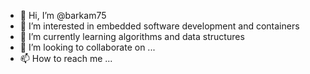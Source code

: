 - 👋 Hi, I’m @barkam75
- 👀 I’m interested in embedded software development and containers
- 🌱 I’m currently learning algorithms and data structures
- 💞️ I’m looking to collaborate on ...
- 📫 How to reach me ...

<!---
barkam75/barkam75 is a ✨ special ✨ repository because its `README.md` (this file) appears on your GitHub profile.
You can click the Preview link to take a look at your changes.
--->
